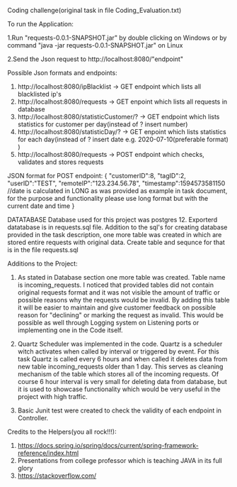 Coding challenge(original task in file Coding_Evaluation.txt)

To run the Application:

  1.Run "requests-0.0.1-SNAPSHOT.jar" by double clicking on Windows or by command "java -jar requests-0.0.1-SNAPSHOT.jar" on Linux
  
  2.Send the Json request to http://localhost:8080/"endpoint"

Possible Json formats and endpoints:

  1. http://localhost:8080/ipBlacklist -> GET endpoint which lists all blacklisted ip's
  2. http://localhost:8080/requests -> GET enpoint which lists all requests in database
  3. http://localhost:8080/statisticCustomer/? -> GET endpoint which lists statistics for customer per day(instead of ? insert number)
  4. http://localhost:8080/statisticDay/? -> GET enpoint which lists statistics for each day(instead of ? insert date e.g. 2020-07-10(preferable format) )
  5. http://localhost:8080/requests -> POST endpoint which checks, validates and stores requests

JSON format for POST endpoint:
{
    "customerID":8,
    "tagID":2,
    "userID":"TEST",
    "remoteIP":"123.234.56.78",
    "timestamp":1594573581150 //date is calculated in LONG as was provided as example in task document, for the purpose and functionality please use long format but with the current date and time
}

DATATABASE
Database used for this project was postgres 12. Exporterd datatabase is in requests.sql file.
Addition to the sql's for creating database provided in the task description, one more table was created in which are stored entire requests with original data. Create table and sequnce for that is in the file requests.sql

Additions to the Project:

1. As stated in Database section one more table was created. Table name is incoming_requests. I noticed that provided tables did not contain original requests format and it was not visible the amount of traffic or possible reasons why the requests would be invalid. By adding this table it will be easier to maintain and give customer feedback on possible reason for "declining" or marking the request as invalid. This would be possible as well through Logging system on Listening ports or implementing one in the Code itself.
 
2. Quartz Scheduler was implemented in the code. Quartz is a scheduler witch activates when called by interval or triggered by event. For this task Quartz is called every 6 hours and when called it deletes data from new table incoming_requests older than 1 day. This serves as cleaning mechanism of the table which stores all of the incoming requests. Of course 6 hour interval is very small for deleting data from database, but it is used to showcase functionality which would be very useful in the project with high traffic.
 
3. Basic Junit test were created to check the validity of each endpoint in Controller.

Credits to the Helpers(you all rock!!!):
1. https://docs.spring.io/spring/docs/current/spring-framework-reference/index.html
2. Presentations from college professor which is teaching JAVA in its full glory
3. https://stackoverflow.com/



